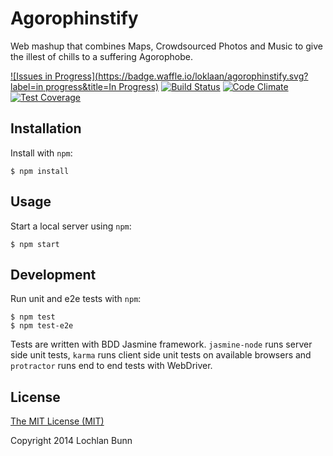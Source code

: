 # Agorophinstify

Web mashup that combines Maps, Crowdsourced Photos and Music to give the illest of chills to a suffering Agorophobe.

[![Issues in Progress](https://badge.waffle.io/loklaan/agorophinstify.svg?label=in progress&title=In Progress)](http://waffle.io/loklaan/agorophinstify)
[![Build Status](https://travis-ci.org/loklaan/agorophinstify.svg?branch=master)](https://travis-ci.org/loklaan/agorophinstify)
[![Code Climate](https://codeclimate.com/github/loklaan/agorophinstify/badges/gpa.svg)](https://codeclimate.com/github/loklaan/agorophinstify)
[![Test Coverage](https://codeclimate.com/github/loklaan/agorophinstify/badges/coverage.svg)](https://codeclimate.com/github/loklaan/agorophinstify)

## Installation
Install with `npm`:

```shell
$ npm install
```

## Usage
Start a local server using `npm`:

```shell
$ npm start
```

## Development
Run unit and e2e tests with `npm`:

```shell
$ npm test
$ npm test-e2e
```

Tests are written with BDD Jasmine framework. `jasmine-node` runs server side unit tests, `karma` runs client side unit tests on available browsers and `protractor` runs end to end tests with WebDriver.

## License

[The MIT License (MIT)](http://opensource.org/licenses/MIT)

Copyright 2014 Lochlan Bunn